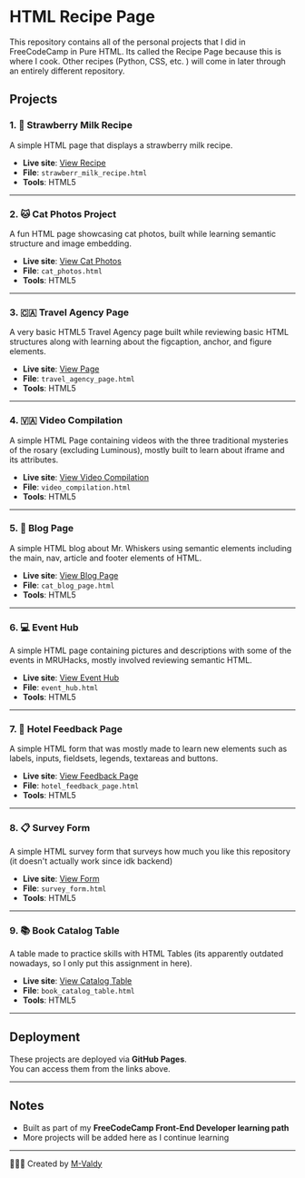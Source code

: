 #  HTML Recipe Page

This repository contains all of the personal projects that I did in FreeCodeCamp in Pure HTML. Its called the Recipe Page because this is where I cook. Other recipes (Python, CSS, etc. ) will come in later through an entirely different repository.

##  Projects

### 1. 🍓 Strawberry Milk Recipe

A simple HTML page that displays a strawberry milk recipe.

-  **Live site**: [View Recipe](https://m-valdy.github.io/HTML_Recipe-Page/strawberr_milk_recipe.html)
-  **File**: `strawberr_milk_recipe.html`
-  **Tools**: HTML5

---

### 2. 🐱 Cat Photos Project

A fun HTML page showcasing cat photos, built while learning semantic structure and image embedding.

-  **Live site**: [View Cat Photos](https://m-valdy.github.io/HTML_Recipe-Page/cat_photos.html)
-  **File**: `cat_photos.html`
-  **Tools**: HTML5

---
### 3. 🇨🇦 Travel Agency Page

A very basic HTML5 Travel Agency page built while reviewing basic HTML structures along with learning about the figcaption, anchor, and figure elements.

-  **Live site**: [View Page](https://m-valdy.github.io/HTML_Recipe-Page/travel_agency_page.html)
-  **File**: `travel_agency_page.html`
-  **Tools**: HTML5

---
### 4. 🇻🇦 Video Compilation

A simple HTML Page containing videos with the three traditional mysteries of the rosary (excluding Luminous), 
mostly built to learn about iframe and its attributes.

-  **Live site**: [View Video Compilation](https://m-valdy.github.io/HTML_Recipe-Page/video_compilation.html)
-  **File**: `video_compilation.html`
-  **Tools**: HTML5

---
### 5. 🐾 Blog Page
A simple HTML blog about Mr. Whiskers using semantic elements including the main, nav, article and footer elements of HTML.

-  **Live site**: [View Blog Page](https://m-valdy.github.io/HTML_Recipe-Page/cat_blog_page.html)
-  **File**: `cat_blog_page.html`
-  **Tools**: HTML5

---
### 6. 💻 Event Hub
A simple HTML page containing pictures and descriptions with some of the events in MRUHacks, mostly involved reviewing semantic HTML. 

- **Live site**: [View Event Hub](https://m-valdy.github.io/HTML_Recipe-Page/event_hub.html)
- **File**: `event_hub.html`
- **Tools**: HTML5

---
### 7. 🏨 Hotel Feedback Page
A simple HTML form that was mostly made to learn new elements such as labels, inputs, fieldsets, legends, textareas and buttons.

- **Live site**: [View Feedback Page](https://m-valdy.github.io/HTML_Recipe-Page/hotel_feedback_page.html)
- **File**: `hotel_feedback_page.html`
- **Tools**: HTML5

---
### 8. 📋 Survey Form
A simple HTML survey form that surveys how much you like this repository (it doesn't actually work since idk backend)

- **Live site**: [View Form](https://m-valdy.github.io/HTML_Recipe-Page/survey_form.html)
- **File**: `survey_form.html`
- **Tools**: HTML5

---

### 9. 📚 Book Catalog Table
A table made to practice skills with HTML Tables (its apparently outdated nowadays, so I only put this assignment in here).

- **Live site**: [View Catalog Table](https:m-valdy.github.io/HTML_Recipe-Page/book_catalog_table.html)
- **File**: `book_catalog_table.html`
- **Tools**: HTML5

---
##  Deployment

These projects are deployed via **GitHub Pages**.  
You can access them from the links above.

---

##  Notes

- Built as part of my **FreeCodeCamp Front-End Developer learning path**
- More projects will be added here as I continue learning

---

👩🏽‍💻 Created by [M-Valdy](https://github.com/M-Valdy)

